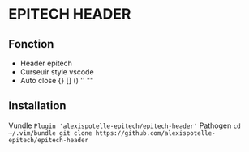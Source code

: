 # EPITECH HEADER

## Fonction

* Header epitech
* Curseuir style vscode
* Auto close {} [] () '' ""

## Installation

Vundle
    `Plugin 'alexispotelle-epitech/epitech-header'`
Pathogen
    `cd ~/.vim/bundle
     git clone https://github.com/alexispotelle-epitech/epitech-header`
 
